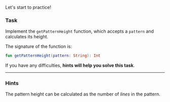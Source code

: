 Let's start to practice!

### Task

Implement the `getPatternHeight` function, which accepts a `pattern` and calculates its height.

<div class="hint" title="Click me to see the new signature of the getPatternHeight function">

The signature of the function is:
```kotlin
fun getPatternHeight(pattern: String): Int
```
</div>

If you have any difficulties, **hints will help you solve this task**.

----

### Hints

<div class="hint" title="Click me to found a hint about the pattern height calculation">

The pattern height can be calculated as the number of _lines_ in the pattern.
</div>
